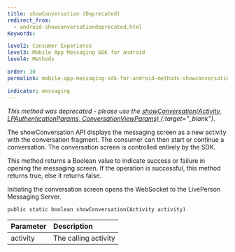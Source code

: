 ```yaml
---
title: showConversation (Deprecated)
redirect_from:
  - android-showconversationdeprecated.html
Keywords:

level2: Consumer Experience
level3: Mobile App Messaging SDK for Android
level4: Methods

order: 30
permalink: mobile-app-messaging-sdk-for-android-methods-showconversation-(deprecated).html

indicator: messaging
---
```

*This method was deprecated - please use the [showConversation(Activity, LPAuthenticationParams, ConversationViewParams) ](android-showconversationfull.html){:target="_blank"}.*

The showConversation API displays the messaging screen as a new activity with the conversation fragment. The consumer can then start or continue a conversation. The conversation screen is controlled entirely by the SDK.

This method returns a Boolean value to indicate success or failure in opening the messaging screen. If the operation is successful, this method returns true, else it returns false.

Initiating the conversation screen opens the WebSocket to the LivePerson Messaging Server.

`public static boolean showConversation(Activity activity)`

| Parameter | Description |
| :--- | :--- |
| activity | The calling activity |
